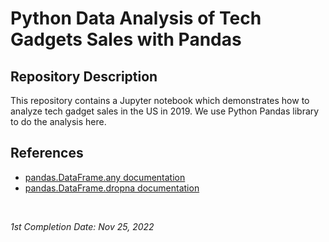 <!-- README file for YouTube tutorials -->
<!-- [YouTube](https://www.youtube.com/watch?v=eMOA1pPVUc4&list=WL&index=4) -->

# Python Data Analysis of Tech Gadgets Sales with Pandas

## Repository Description

This repository contains a Jupyter notebook which demonstrates how to analyze tech gadget sales in the US in 2019. We use Python Pandas library to do the analysis here.

## References

- [pandas.DataFrame.any documentation](https://pandas.pydata.org/pandas-docs/stable/reference/api/pandas.DataFrame.any.html)
- [pandas.DataFrame.dropna documentation](https://pandas.pydata.org/docs/reference/api/pandas.DataFrame.dropna.html)

<br>

*1st Completion Date: Nov 25, 2022*
